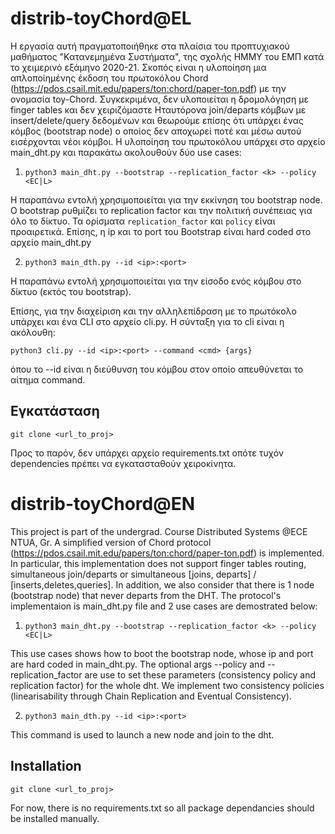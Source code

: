# distrib-toyChord@EL

Η εργασία αυτή πραγματοποιήθηκε στα πλαίσια του προπτυχιακού μαθήματος "Κατανεμημένα Συστήματα", της σχολής ΗΜΜΥ του ΕΜΠ κατά το χειμερινό εξάμηνο 2020-21. Σκοπός είναι η υλοποίηση μια απλοποίημένης έκδοση του πρωτοκόλου Chord (<https://pdos.csail.mit.edu/papers/ton:chord/paper-ton.pdf>) με την ονομασία toy-Chord. Συγκεκριμένα, δεν υλοποιείται η δρομολόγηση με finger tables και δεν χειριζόμαστε Ηταυτόρονα join/departs κόμβων με insert/delete/query δεδομένων και θεωρούμε επίσης ότι υπάρχει ένας κόμβος (bootstrap node) ο οποίος δεν αποχωρεί ποτέ και μέσω αυτού εισέρχονται νέοι κόμβοι. Η υλοποίηση του πρωτοκόλου υπάρχει στο αρχείο main_dht.py και παρακάτω ακολουθούν δύο use cases:

1) ``` python3 main_dht.py --bootstrap --replication_factor <k> --policy <EC|L> ```

Η παραπάνω εντολή χρησιμοποιείται για την εκκίνηση του bootstrap node. Ο bootstrap ρυθμίζει το replication factor και την πολιτική συνέπειας για όλο το δίκτυο. Τα ορίσματα ```replication_factor``` και ```policy``` είναι προαιρετικά. Επίσης, η ip και το port του Bootstrap είναι hard coded στο αρχείο main_dht.py

2) ``` python3 main_dth.py --id <ip>:<port> ```

Η παραπάνω εντολή χρησιμοποιείται για την είσοδο ενός κόμβου στο δίκτυο (εκτός του bootstrap). 

Επίσης, για την διαχείριση και την αλληλεπίδραση με το πρωτόκολο υπάρχει και ένα CLI στο αρχείο cli.py. Η σύνταξη για το cli είναι η ακόλουθη:

 ``` python3 cli.py --id <ip>:<port> --command <cmd> {args} ```

όπου το  --id είναι η διεύθυνση του κόμβου στον οποίο απευθύνεται το αίτημα command. 

## Εγκατάσταση 

``` git clone <url_to_proj> ``` 

Προς το παρόν, δεν υπάρχει αρχείο requirements.txt οπότε τυχόν dependencies πρέπει να εγκατασταθούν χειροκίνητα.

# distrib-toyChord@EN

This project is part of the undergrad. Course Distributed Systems @ECE NTUA, Gr. A simplified version of Chord protocol (<https://pdos.csail.mit.edu/papers/ton:chord/paper-ton.pdf>) is implemented. In particular, this implementation does not support finger tables routing, simultaneous join/departs or simultaneous [joins, departs] / [inserts,deletes,queries]. In addition, we also consider that there is 1 node (bootstrap node) that never departs from the DHT. The protocol's implementaion is main_dht.py file and 2 use cases are demostrated below: 

1) ``` python3 main_dht.py --bootstrap --replication_factor <k> --policy <EC|L> ```

This use cases shows how to boot the bootstrap node, whose ip and port are hard coded in main_dht.py. The optional args --policy and --replication_factor are use to set these parameters (consistency policy and replication factor) for the whole dht. We implement two consistency policies (linearisability through Chain Replication and Eventual Consistency).   

2) ``` python3 main_dth.py --id <ip>:<port> ```

This command is used to launch a new node and join to the dht. 


## Installation 

``` git clone <url_to_proj> ``` 

For now, there is no requirements.txt so all package dependancies should be installed manually. 
